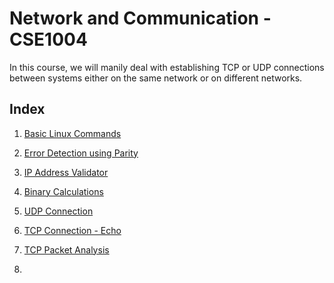 # Network and Communication - CSE1004

In this course, we will manily deal with establishing TCP or UDP connections between systems either on the same network or on different networks.


## Index

1. [Basic Linux Commands](./Linux_Commands_Lab_1)

2. [Error Detection using Parity](./Error_Detection_Lab_2)

3. [IP Address Validator](./IP_Address_Validator_Lab_3)

4. [Binary Calculations](./Binary_Calculations_Lab_4)

5. [UDP Connection](./UDP_Connection_Lab_5)

6. [TCP Connection - Echo](./TCP_Echo_Lab_6)

7. [TCP Packet Analysis](./TCP_Packet_Analysis_Lab_7)

8. [](./_Lab_8)
